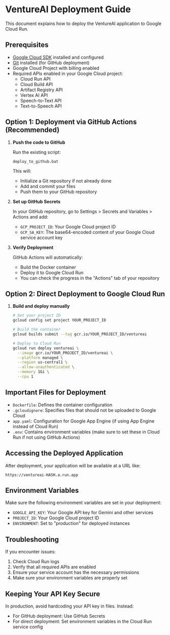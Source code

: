 # VentureAI Deployment Guide

This document explains how to deploy the VentureAI application to Google Cloud Run.

## Prerequisites

- [Google Cloud SDK](https://cloud.google.com/sdk/docs/install) installed and configured
- [Git](https://git-scm.com/downloads) installed (for GitHub deployment)
- Google Cloud Project with billing enabled
- Required APIs enabled in your Google Cloud project:
  - Cloud Run API
  - Cloud Build API
  - Artifact Registry API
  - Vertex AI API
  - Speech-to-Text API
  - Text-to-Speech API

## Option 1: Deployment via GitHub Actions (Recommended)

1. **Push the code to GitHub**

   Run the existing script:

   ```
   deploy_to_github.bat
   ```

   This will:

   - Initialize a Git repository if not already done
   - Add and commit your files
   - Push them to your GitHub repository

2. **Set up GitHub Secrets**

   In your GitHub repository, go to Settings > Secrets and Variables > Actions and add:

   - `GCP_PROJECT_ID`: Your Google Cloud project ID
   - `GCP_SA_KEY`: The base64-encoded content of your Google Cloud service account key

3. **Verify Deployment**

   GitHub Actions will automatically:

   - Build the Docker container
   - Deploy it to Google Cloud Run
   - You can check the progress in the "Actions" tab of your repository

## Option 2: Direct Deployment to Google Cloud Run

1. **Build and deploy manually**

   ```bash
   # Set your project ID
   gcloud config set project YOUR_PROJECT_ID

   # Build the container
   gcloud builds submit --tag gcr.io/YOUR_PROJECT_ID/ventureai

   # Deploy to Cloud Run
   gcloud run deploy ventureai \
     --image gcr.io/YOUR_PROJECT_ID/ventureai \
     --platform managed \
     --region us-central1 \
     --allow-unauthenticated \
     --memory 1Gi \
     --cpu 1
   ```

## Important Files for Deployment

- `Dockerfile`: Defines the container configuration
- `.gcloudignore`: Specifies files that should not be uploaded to Google Cloud
- `app.yaml`: Configuration for Google App Engine (if using App Engine instead of Cloud Run)
- `.env`: Contains environment variables (make sure to set these in Cloud Run if not using GitHub Actions)

## Accessing the Deployed Application

After deployment, your application will be available at a URL like:

```
https://ventureai-HASH.a.run.app
```

## Environment Variables

Make sure the following environment variables are set in your deployment:

- `GOOGLE_API_KEY`: Your Google API key for Gemini and other services
- `PROJECT_ID`: Your Google Cloud project ID
- `ENVIRONMENT`: Set to "production" for deployed instances

## Troubleshooting

If you encounter issues:

1. Check Cloud Run logs
2. Verify that all required APIs are enabled
3. Ensure your service account has the necessary permissions
4. Make sure your environment variables are properly set

## Keeping Your API Key Secure

In production, avoid hardcoding your API key in files. Instead:

- For GitHub deployment: Use GitHub Secrets
- For direct deployment: Set environment variables in the Cloud Run service config
